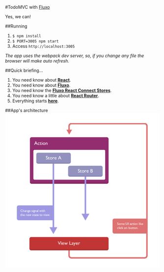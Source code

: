 #TodoMVC with [Fluxo](https://github.com/fluxo-js/fluxo)

Yes, we can!

##Running

1. `$ npm install`
2. `$ PORT=3005 npm start`
3. Access `http://localhost:3005`

_The app uses the webpack dev server, so, if you change any file the browser will make auto refresh._

##Quick briefing...
1. You need know about **[React](https://facebook.github.io/react/)**.
2. You need know about **[Fluxo](https://github.com/fluxo-js/fluxo)**.
3. You need know the **[Fluxo React Connect Stores](https://github.com/fluxo-js/fluxo-react-connect-stores)**.
4. You need know a little about **[React Router](https://github.com/rackt/react-router)**.
5. Everything starts **[here](https://github.com/samuelsimoes/todomvc-fluxo/blob/master/src/app.js#L15-L18)**.

##App's architecture
![app's flow](workflow.png)

